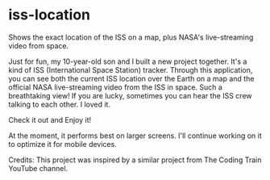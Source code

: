 # iss-location
Shows the exact location of the ISS on a map, plus NASA's live-streaming video from space.

Just for fun, my 10-year-old son and I built a new project together. It's a kind of ISS (International Space Station) tracker. Through this application, you can see both the current ISS location over the Earth on a map and the official NASA live-streaming video from the ISS in space. Such a breathtaking view! If you are lucky, sometimes you can hear the ISS crew talking to each other. I loved it.

Check it out and Enjoy it!

At the moment, it performs best on larger screens. I'll continue working on it to optimize it for mobile devices.

Credits: This project was inspired by a similar project from The Coding Train YouTube channel.
